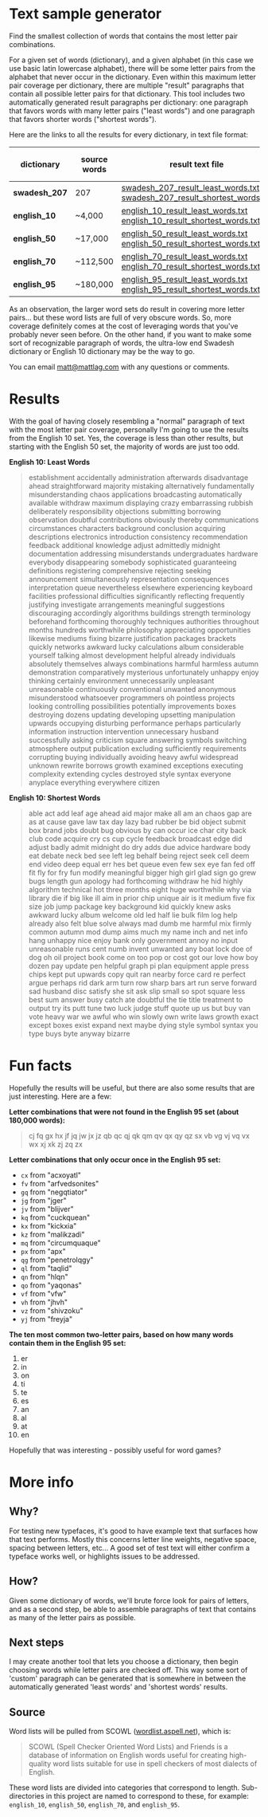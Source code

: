 # Text sample generator
 Find the smallest collection of words that 
 contains the most letter pair combinations.

For a given set of words (dictionary), and a given alphabet (in this case we use basic 
latin lowercase alphabet), there will be some letter pairs from the alphabet 
that never occur in the dictionary. Even within this maximum letter pair coverage per dictionary, 
there are multiple "result" paragraphs that contain all possible letter 
pairs for that dictionary. This tool includes two automatically generated 
result paragraphs per dictionary: one paragraph that favors words with many 
letter pairs ("least words") and one paragraph that favors shorter words ("shortest words").

Here are the links to all the results for every dictionary, in text file format:

| dictionary | source words | result text file | resulting words | unused letter pairs |
| --- | --- | --- | --- | --- |
| **swadesh_207** | 207   | [swadesh_207_result_least_words.txt](swadesh_207/swadesh_207_result_least_words.txt)<br>[swadesh_207_result_shortest_words.txt](swadesh_207/swadesh_207_result_shortest_words.txt) | 102<br>127 | 480 (71%) |
| **english_10** | ~4,000   | [english_10_result_least_words.txt](english_10/english_10_result_least_words.txt)<br>[english_10_result_shortest_words.txt](english_10/english_10_result_shortest_words.txt) | 215<br>331 | 302 (45%)|
| **english_50** | ~17,000  | [english_50_result_least_words.txt](english_50/english_50_result_least_words.txt)<br>[english_50_result_shortest_words.txt](english_50/english_50_result_shortest_words.txt) | 327<br>437 | 158 (23%) |
| **english_70** | ~112,500  | [english_70_result_least_words.txt](english_70/english_70_result_least_words.txt)<br>[english_70_result_shortest_words.txt](english_70/english_70_result_shortest_words.txt) | 388<br>587 | 78 (12%) |
| **english_95** | ~180,000 | [english_95_result_least_words.txt](english_95/english_95_result_least_words.txt)<br>[english_95_result_shortest_words.txt](english_95/english_95_result_shortest_words.txt) | 427<br>589 | 30 (4%) |

As an observation, the larger word sets do result in covering more letter pairs... but these word lists are full of very obscure words. So, more coverage definitely comes at the cost of leveraging words that you've probably never seen before. On the other hand, if you want to make some sort of recognizable paragraph of words, the ultra-low end Swadesh dictionary or English 10 dictionary may be the way to go.

You can email [matt@mattlag.com](matt@mattlag.com) with any questions or comments.

# Results
With the goal of having closely resembling a "normal" paragraph of text with the most 
letter pair coverage, personally I'm going to use the results from the English 10 set. 
Yes, the coverage is less than other results, but starting with the English 50 set, 
the majority of words are just too odd.

**English 10: Least Words**

> establishment accidentally administration afterwards disadvantage ahead straightforward majority mistaking alternatively fundamentally misunderstanding chaos applications broadcasting automatically available withdraw maximum displaying crazy embarrassing rubbish deliberately responsibility objections submitting borrowing observation doubtful contributions obviously thereby communications circumstances characters background conclusion acquiring descriptions electronics introduction consistency recommendation feedback additional knowledge adjust admittedly midnight documentation addressing misunderstands undergraduates hardware everybody disappearing somebody sophisticated guaranteeing definitions registering comprehensive rejecting seeking announcement simultaneously representation consequences interpretation queue nevertheless elsewhere experiencing keyboard facilities professional difficulties significantly reflecting frequently justifying investigate arrangements meaningful suggestions discouraging accordingly algorithms buildings strength terminology beforehand forthcoming thoroughly techniques authorities throughout months hundreds worthwhile philosophy appreciating opportunities likewise mediums fixing bizarre justification packages brackets quickly networks awkward lucky calculations album considerable yourself talking almost development helpful already individuals absolutely themselves always combinations harmful harmless autumn demonstration comparatively mysterious unfortunately unhappy enjoy thinking certainly environment unnecessarily unpleasant unreasonable continuously conventional unwanted anonymous misunderstood whatsoever programmers oh pointless projects looking controlling possibilities potentially improvements boxes destroying dozens updating developing upsetting manipulation upwards occupying disturbing performance perhaps particularly information instruction intervention unnecessary husband successfully asking criticism square answering symbols switching atmosphere output publication excluding sufficiently requirements corrupting buying individually avoiding heavy awful widespread unknown rewrite borrows growth examined exceptions executing complexity extending cycles destroyed style syntax everyone anyplace everything everywhere citizen

**English 10: Shortest Words**

> able act add leaf age ahead aid major make all am an chaos gap are as at cause gave law tax day lazy bad rubber be bid object submit box brand jobs doubt bug obvious by can occur ice char city back club code acquire cry cs cup cycle feedback broadcast edge did adjust badly admit midnight do dry adds due advice hardware body eat debate neck bed see left leg behalf being reject seek cell deem end video deep equal err hes bet queue even few sex eye fan fed off fit fly for fry fun modify meaningful bigger high girl glad sign go grew bugs length gun apology had forthcoming withdraw he hid highly algorithm technical hot three months eight huge worthwhile why via library die if big like ill aim in prior chip unique air is it medium five fix size job jump package key background kid quickly knew asks awkward lucky album welcome old led half lie bulk film log help already also felt blue solve always mad dumb me harmful mix firmly common autumn mod dump aims much my name inch and net info hang unhappy nice enjoy bank only government annoy no input unreasonable runs cent numb invent unwanted any boat lock doe of dog oh oil project book come on too pop or cost got our love how boy dozen pay update pen helpful graph pi plan equipment apple press chips kept put upwards copy quit ran nearby force card re perfect argue perhaps rid dark arm turn row sharp bars art run serve forward sad husband disc satisfy she sit ask slip small so spot square less best sum answer busy catch ate doubtful the tie title treatment to output try its putt tune two luck judge stuff quote up us but buy van vote heavy war we awful who win slowly own write laws growth exact except boxes exist expand next maybe dying style symbol syntax you type buys byte anyway bizarre

# Fun facts
Hopefully the results will be useful, but there are also some results that are just interesting. Here are a few:

**Letter combinations that were not found in the English 95 set (about 180,000 words):**

> cj fq gx hx jf jq jw jx jz qb qc qj qk qm qv qx qy qz sx vb vg vj vq vx wx xj xk zj zq zx


**Letter combinations that only occur once in the English 95 set:**
  - `cx` from "acxoyatl"
  - `fv` from "arfvedsonites"
  - `gq` from "negqtiator"
  - `jg` from "jger"
  - `jv` from "blijver"
  - `kq` from "cuckquean"
  - `kx` from "kickxia"
  - `kz` from "malikzadi"
  - `mq` from "circumquaque"
  - `px` from "apx"
  - `qg` from "penetrolqgy"
  - `ql` from "taqlid"
  - `qn` from "hlqn"
  - `qo` from "yaqonas"
  - `vf` from "vfw"
  - `vh` from "jhvh"
  - `vz` from "shivzoku"
  - `yj` from "freyja"

**The ten most common two-letter pairs, based on how many words contain them in the English 95 set:**
1.  er
2.  in
3.  on
4.  ti
5.  te
6.  es
7.  an
8.  al
9.  at
10. en

Hopefully that was interesting - possibly useful for word games?

# More info
## Why?
For testing new typefaces, it's good to have example text that surfaces how
that text performs. Mostly this concerns letter line weights, negative space,
spacing between letters, etc... A good set of test text will either confirm 
a typeface works well, or highlights issues to be addressed.

## How?
Given some dictionary of words, we'll brute force look for pairs of letters, 
and as a second step, be able to assemble paragraphs of text that 
contains as many of the letter pairs as possible.

## Next steps
I may create another tool that lets you choose a dictionary, then begin choosing words while
letter pairs are checked off. This way some sort of 'custom' paragraph can be generated that
is somewhere in between the automatically generated 'least words' and 'shortest words' results.
## Source
Word lists will be pulled from SCOWL ([wordlist.aspell.net](http://wordlist.aspell.net/)), which is:
  
> SCOWL (Spell Checker Oriented Word Lists) and Friends is a database of information on English 
> words useful for creating high-quality word lists suitable for use in spell checkers of most 
> dialects of English.

These word lists are divided into categories that correspond to length. Sub-directories in this 
project are named to correspond to these, for example: `english_10`, `english_50`, `english_70`, 
and `english_95`.

